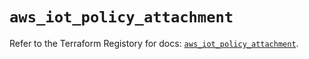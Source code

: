 # `aws_iot_policy_attachment`

Refer to the Terraform Registory for docs: [`aws_iot_policy_attachment`](https://registry.terraform.io/providers/hashicorp/aws/5.7.0/docs/resources/iot_policy_attachment).
